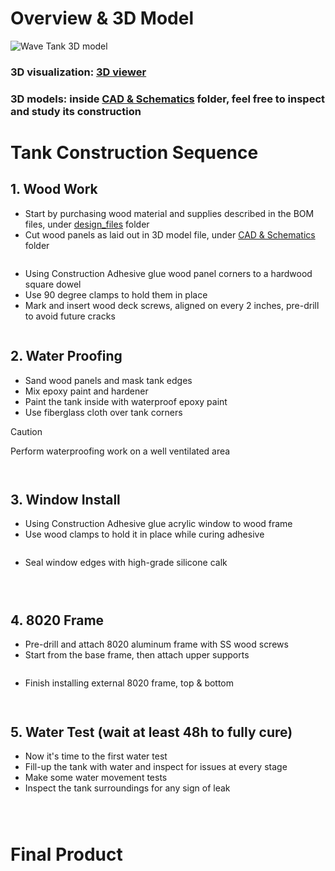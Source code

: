 # Overview & 3D Model

![Wave Tank 3D model](media/wavetank.jpg)

### 3D visualization: [3D viewer](https://collaborate.shapr3d.com/v/NPVw5xXpwtwc81BRGQEVF)

### 3D models: inside [CAD & Schematics](https://github.com/neptunyalabs/wavetankOS/tree/main/design_files/cad%20%26%20schematics) folder, feel free to inspect and study its construction

# Tank Construction Sequence
## 1. Wood Work
- Start by purchasing wood material and supplies described in the BOM files, under [design_files](https://github.com/neptunyalabs/wavetankOS/tree/main/design_files) folder
- Cut wood panels as laid out in 3D model file, under [CAD & Schematics](https://github.com/neptunyalabs/wavetankOS/tree/main/design_files/cad%20%26%20schematics) folder
<p align="center"><img src="media/IMG_1124.jpeg" alt=""/></p>

- Using Construction Adhesive glue wood panel corners to a hardwood square dowel
- Use 90 degree clamps to hold them in place
- Mark and insert wood deck screws, aligned on every 2 inches, pre-drill to avoid future cracks
<p align="center"><img src="media/IMG_1141.jpeg" alt=""/></p>

## 2. Water Proofing
- Sand wood panels and mask tank edges
- Mix epoxy paint and hardener
- Paint the tank inside with waterproof epoxy paint
- Use fiberglass cloth over tank corners
> [!CAUTION]
> Perform waterproofing work on a well ventilated area
<p align="center"><img src="media/IMG_1200.jpeg" alt=""/></p>
<p align="center"><img src="media/IMG_1208.jpeg" alt=""/></p>

## 3. Window Install
- Using Construction Adhesive glue acrylic window to wood frame
- Use wood clamps to hold it in place while curing adhesive
<p align="center"><img src="media/IMG_1244.jpeg" alt=""/></p>

- Seal window edges with high-grade silicone calk
<p align="center"><img src="media/IMG_1264.jpeg" alt=""/></p>
<p align="center"><img src="media/IMG_1248.jpeg" alt=""/></p>
<p align="center"><img src="media/IMG_1250.jpeg" alt=""/></p>

## 4. 8020 Frame
- Pre-drill and attach 8020 aluminum frame with SS wood screws
- Start from the base frame, then attach upper supports
<p align="center"><img src="media/IMG_1276.jpeg" alt=""/></p>

- Finish installing external 8020 frame, top & bottom
<p align="center"><img src="media/IMG_1277.jpeg" alt=""/></p>
<p align="center"><img src="media/IMG_1278.jpeg" alt=""/></p>

## 5. Water Test (wait at least 48h to fully cure)
- Now it's time to the first water test
- Fill-up the tank with water and inspect for issues at every stage
- Make some water movement tests
- Inspect the tank surroundings for any sign of leak
<p align="center"><img src="media/IMG_1286.jpeg" alt=""/></p>
<p align="center"><img src="media/IMG_1291.jpeg" alt=""/></p>
<p align="center"><img src="media/IMG_1296.jpeg" alt=""/></p>

# Final Product
<p align="center"><img src="media/IMG_1328.jpeg" alt=""/></p>
<p align="center"><img src="media/IMG_1625.jpeg" alt=""/></p>
